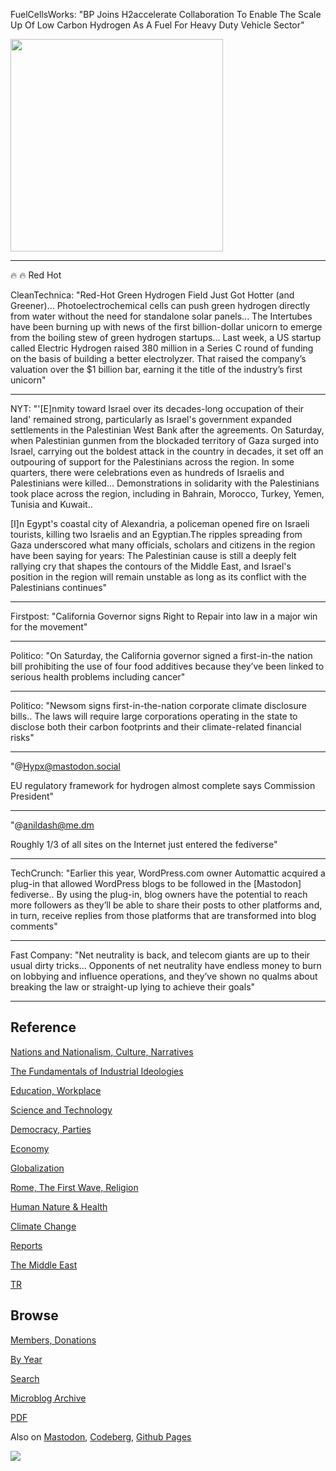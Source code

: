 
FuelCellsWorks: "BP Joins H2accelerate Collaboration To Enable The
Scale Up Of Low Carbon Hydrogen As A Fuel For Heavy Duty Vehicle
Sector"

<img width='340' src='https://s3.eu-central-2.wasabisys.com/mastodonworld/media_attachments/files/111/211/085/423/229/594/small/af5bfd12c69bb747.png'/> 

---

🔥 🔥  Red Hot

CleanTechnica: "Red-Hot Green Hydrogen Field Just Got Hotter (and
Greener)...  Photoelectrochemical cells can push green hydrogen
directly from water without the need for standalone solar
panels... The Intertubes have been burning up with news of the first
billion-dollar unicorn to emerge from the boiling stew of green
hydrogen startups... Last week, a US startup called Electric Hydrogen
raised 380 million in a Series C round of funding on the basis of
building a better electrolyzer.  That raised the company’s valuation
over the $1 billion bar, earning it the title of the industry’s first
unicorn"

---

NYT: "'[E]nmity toward Israel over its decades-long occupation of
their land' remained strong, particularly as Israel's government
expanded settlements in the Palestinian West Bank after the
agreements. On Saturday, when Palestinian gunmen from the blockaded
territory of Gaza surged into Israel, carrying out the boldest attack
in the country in decades, it set off an outpouring of support for the
Palestinians across the region. In some quarters, there were
celebrations even as hundreds of Israelis and Palestinians were
killed... Demonstrations in solidarity with the Palestinians took
place across the region, including in Bahrain, Morocco, Turkey, Yemen,
Tunisia and Kuwait..

[I]n Egypt's coastal city of Alexandria, a policeman opened fire on
Israeli tourists, killing two Israelis and an Egyptian.The ripples
spreading from Gaza underscored what many officials, scholars and
citizens in the region have been saying for years: The Palestinian
cause is still a deeply felt rallying cry that shapes the contours of
the Middle East, and Israel's position in the region will remain
unstable as long as its conflict with the Palestinians continues"

---

Firstpost: "California Governor signs Right to Repair into law in a
major win for the movement"

---

Politico: "On Saturday, the California governor signed a first-in-the
nation bill prohibiting the use of four food additives because they’ve
been linked to serious health problems including cancer"

---

Politico: "Newsom signs first-in-the-nation corporate climate
disclosure bills.. The laws will require large corporations operating
in the state to disclose both their carbon footprints and their
climate-related financial risks"

---

"@Hypx@mastodon.social

EU regulatory framework for hydrogen almost complete says Commission President"

---

"@anildash@me.dm

Roughly 1/3 of all sites on the Internet just entered the fediverse"

---

TechCrunch: "Earlier this year, WordPress.com owner Automattic
acquired a plug-in that allowed WordPress blogs to be followed in the
[Mastodon] fediverse.. By using the plug-in, blog owners have the
potential to reach more followers as they’ll be able to share their
posts to other platforms and, in turn, receive replies from those
platforms that are transformed into blog comments"

---

Fast Company: "Net neutrality is back, and telecom giants are up to
their usual dirty tricks... Opponents of net neutrality have endless
money to burn on lobbying and influence operations, and they’ve shown
no qualms about breaking the law or straight-up lying to achieve their
goals"

---

## Reference

[Nations and Nationalism, Culture, Narratives](0119/2013/02/nations-and-nationalism.html)

[The Fundamentals of Industrial Ideologies](0119/2011/04/fundamentals-of-industrial-ideologies.html)

[Education, Workplace](0119/2017/09/education-workplace.html)

[Science and Technology](0119/2018/09/science-technology.html)

[Democracy, Parties](0119/2016/11/democracy.html)

[Economy](2021/01/economy.html)

[Globalization](0119/2018/09/globalization.html)

[Rome, The First Wave, Religion](0119/2017/12/rome.html)

[Human Nature & Health](2020/07/human-nature.html)

[Climate Change](2022/01/climate.html)

[Reports](2021/01/reports.html)

[The Middle East](0119/2019/07/middleeast.html)

[TR](../tr/index.html)

## Browse

[Members, Donations](2022/08/members.html)

[By Year](years.html)

[Search](search.html)

[Microblog Archive](mbl/index.html)

[PDF](https://drive.google.com/uc?export=view&id=1FSi-1MnqXVq_PVTEXzzflwN8-7h92N_R)

Also on 
[Mastodon](https://fosstodon.org/@muratk5n),
[Codeberg](https://muratk5n.codeberg.page/en/),
[Github Pages](https://muratk5n.github.io/thirdwave/en/)

<img src='https://drive.google.com/uc?export=view&id=1zsIeciFSvlr-sWB84Tc0mfZ_NYqn9VQx'/> 
